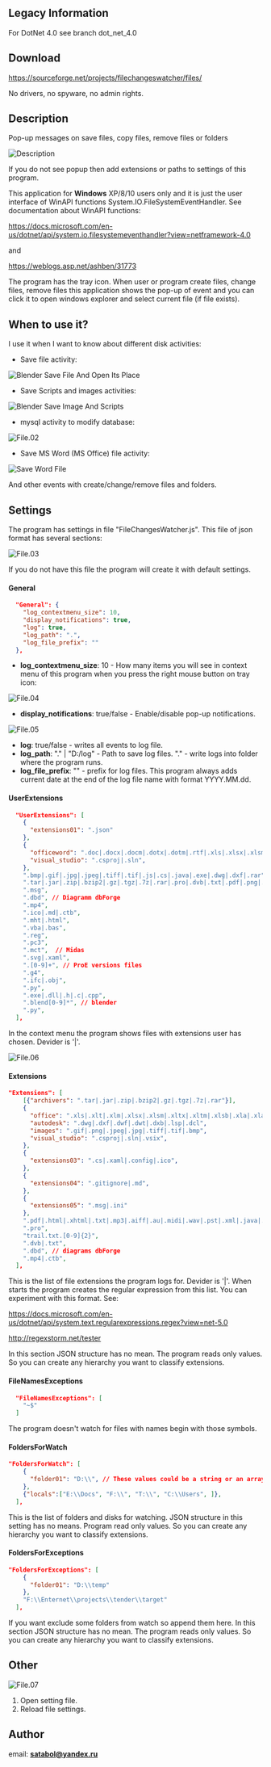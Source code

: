 ## Legacy Information

For DotNet 4.0 see branch dot_net_4.0

## Download

https://sourceforge.net/projects/filechangeswatcher/files/

No drivers, no spyware, no admin rights.

## Description

Pop-up messages on save files, copy files, remove files or folders

![Description](markdown.images/description.png)

If you do not see popup then add extensions or paths to settings of this program.

This application for **Windows** XP/8/10 users only and it is just the user interface of WinAPI functions
System.IO.FileSystemEventHandler. See documentation about WinAPI functions:

https://docs.microsoft.com/en-us/dotnet/api/system.io.filesystemeventhandler?view=netframework-4.0

and

https://weblogs.asp.net/ashben/31773

The program has the tray icon. When user or program create files, change files, remove files  this application
shows the pop-up of event and you can click it to open windows explorer and select current file (if file exists).

## When to use it?

I use it when I want to know about different disk activities:

- Save file activity:

![Blender Save File And Open Its Place](markdown.images/BlenderSaveFileAndOpenItsPlace.gif)

- Save Scripts and images activities:

![Blender Save Image And Scripts](markdown.images/BlenderSaveImageAndScripts.gif)

- mysql activity to modify database:

![File.02](markdown.images/file.02.png)

- Save MS Word (MS Office) file activity:

![Save Word File](markdown.images/SaveWordFile.gif)

And other events with create/change/remove files and folders.

## Settings

The program has settings in file "FileChangesWatcher.js". This file of json format has several sections:

![File.03](markdown.images/file.03.png)

If you do not have this file the program will create it with default settings.

#### General

```JSON
  "General": {
    "log_contextmenu_size": 10,
    "display_notifications": true,
    "log": true,
    "log_path": ".",
    "log_file_prefix": ""
  },
```

- **log_contextmenu_size**: 10 - How many items you will see in context menu of this program when you press the right mouse button on tray icon:

![File.04](markdown.images/file.04.png)

- **display_notifications**: true/false - Enable/disable pop-up notifications.

![File.05](markdown.images/file.05.png)

- **log**: true/false - writes all events to log file.
- **log_path**: "." | "D:/log" - Path to save log files. "." - write logs into folder where the program runs.
- **log_file_prefix**: "" - prefix for log files. This program always adds current date at the end of the log file name with format YYYY.MM.dd. 


#### UserExtensions

```JSON
  "UserExtensions": [
    {
      "extensions01": ".json"
    },
    {
      "officeword": ".doc|.docx|.docm|.dotx|.dotm|.rtf|.xls|.xlsx|.xlsm|.vsd|.vsdx",
      "visual_studio": ".csproj|.sln",
    },
    ".bmp|.gif|.jpg|.jpeg|.tiff|.tif|.js|.cs|.java|.exe|.dwg|.dxf|.rar",
    ".tar|.jar|.zip|.bzip2|.gz|.tgz|.7z|.rar|.pro|.dvb|.txt|.pdf|.png|.dll",
    ".msg",
    ".dbd", // Diagramm dbForge
    ".mp4",
    ".ico|.md|.ctb",
    ".mht|.html",
    ".vba|.bas",
    ".reg",
    ".pc3",
    ".mct",  // Midas
    ".svg|.xaml",
    ".[0-9]+", // ProE versions files
    ".g4",
    ".ifc|.obj",
    ".py",
    ".exe|.dll|.h|.c|.cpp",
    ".blend[0-9]*", // blender
    ".py",
  ],
```

In the context menu the program shows files with extensions user has chosen. Devider is '|'. 

![File.06](markdown.images/file.06.png)

#### Extensions

```JSON
"Extensions": [
    [{"archivers": ".tar|.jar|.zip|.bzip2|.gz|.tgz|.7z|.rar"}],
    {
      "office": ".xls|.xlt|.xlm|.xlsx|.xlsm|.xltx|.xltm|.xlsb|.xla|.xlam|.xll|.xlw|.ppt|.pot|.pptx|.pptm|.potx|.potm|.ppam|.ppsx|.ppsm|.sldx|.sldm|.vsd|.vsdx|.vdx|.vsx|.vtx|.vsl|.vsdm",
      "autodesk": ".dwg|.dxf|.dwf|.dwt|.dxb|.lsp|.dcl",
      "images": ".gif|.png|.jpeg|.jpg|.tiff|.tif|.bmp",
      "visual_studio": ".csproj|.sln|.vsix",
    },
    {
      "extensions03": ".cs|.xaml|.config|.ico",
    },
    {
      "extensions04": ".gitignore|.md",
    },
    {
      "extensions05": ".msg|.ini"
    },
    ".pdf|.html|.xhtml|.txt|.mp3|.aiff|.au|.midi|.wav|.pst|.xml|.java|.js|.php|.json|.exe|.html|.htm|.css|.csv|.dbd|.sql|.svg|.conf|.msi|.cptx|.mp4|.mp3|.flv|.dbf|.jsp|.rpm|.det|.dll",
	".pro",
	"trail.txt.[0-9]{2}",
	".dvb|.txt",
	".dbd", // diagrams dbForge
	".mp4|.ctb",
  ],
```

This is the list of file extensions the program logs for. Devider is '|'. When starts the program creates the regular
expression from this list. You can experiment with this format. See:

https://docs.microsoft.com/en-us/dotnet/api/system.text.regularexpressions.regex?view=net-5.0

http://regexstorm.net/tester

In this section JSON structure has no mean. The program reads only values. So you can create any hierarchy you want to classify extensions.

#### FileNamesExceptions

```JSON
  "FileNamesExceptions": [
    "~$"
  ]
```
The program doesn't watch for files with names begin with those symbols.

#### FoldersForWatch

```JSON
"FoldersForWatch": [
    {
      "folder01": "D:\\", // These values could be a string or an array of strings.
    },
    {"locals":["E:\\Docs", "F:\\", "T:\\", "C:\\Users", ]},
  ],
```

This is the list of folders and disks for watching. JSON structure in this setting has no means. Program read only values. So you can create any hierarchy you want to classify extensions.


#### FoldersForExceptions

```JSON
"FoldersForExceptions": [
    {
      "folder01": "D:\\temp"
    },
    "F:\\Enternet\\projects\\tender\\target"
  ],
```

If you want exclude some folders from watch so append them here. In this section JSON structure has no mean. The program reads only values. So you can create any hierarchy you want to classify extensions.

## Other

![File.07](markdown.images/file.07.png)

1. Open setting file.
2. Reload file settings.

## Author

email: **satabol@yandex.ru**